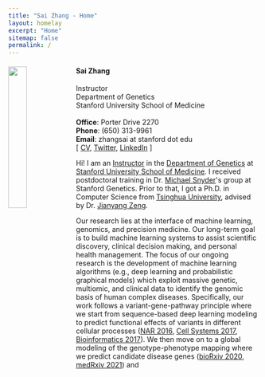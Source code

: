 ```yaml
---
title: "Sai Zhang - Home"
layout: homelay
excerpt: "Home"
sitemap: false
permalink: /
---
```


<div class="col-sm-12 clearfix">
<img src="{{ site.url }}{{ site.baseurl }}/images/szhang.png" class="img-responsive" width="27%" style="float: left" />
<ul>
<h4><b>Sai Zhang</b></h4>
Instructor<br>
Department of Genetics<br>
Stanford University School of Medicine<br>
<br>
<b>Office</b>&#58; Porter Drive 2270<br>
<b>Phone</b>&#58; (650) 313-9961<br>
<b>Email</b>&#58; zhangsai at stanford dot edu<br>
[ <a href="{{ site.url }}{{ site.baseurl }}/CV/cv.pdf">CV</a>, <a href="https://twitter.com/saizhang0">Twitter</a>, <a href="https://www.linkedin.com/in/sai-zhang-8b757817a/">LinkedIn</a> ]
</ul>
</div>

Hi! I am an [Instructor](https://profiles.stanford.edu/sai-zhang) in the [Department of Genetics](https://med.stanford.edu/genetics.html) at [Stanford University School of Medicine](https://med.stanford.edu/). I received postdoctoral training in Dr. [Michael Snyder](https://med.stanford.edu/snyderlab.html)'s group at Stanford Genetics. Prior to that, I got a Ph.D. in Computer Science from [Tsinghua University](https://www.tsinghua.edu.cn/en/), advised by Dr. [Jianyang Zeng](https://iiis.tsinghua.edu.cn/zengjy/).

Our research lies at the interface of machine learning, genomics, and precision medicine. Our long-term goal is to build machine learning systems to assist scientific discovery, clinical decision making, and personal health management. The focus of our ongoing research is the development of machine learning algorithms (e.g., deep learning and probabilistic graphical models) which exploit massive genetic, multiomic, and clinical data to identify the genomic basis of human complex diseases. Specifically, our work follows a variant-gene-pathway principle where we start from sequence-based deep learning modeling to predict functional effects of variants in different cellular processes ([NAR 2016](https://doi.org/10.1093/nar/gkv1025), [Cell Systems 2017](https://doi.org/10.1016/j.cels.2017.08.004), [Bioinformatics 2017](https://doi.org/10.1093/bioinformatics/btx247)). We then move on to a global modeling of the genotype-phenotype mapping where we predict candidate disease genes ([bioRxiv 2020](https://doi.org/10.1101/2020.11.14.382606), [medRxiv 2021](https://doi.org/10.1101/2021.06.15.21258703)) and 
